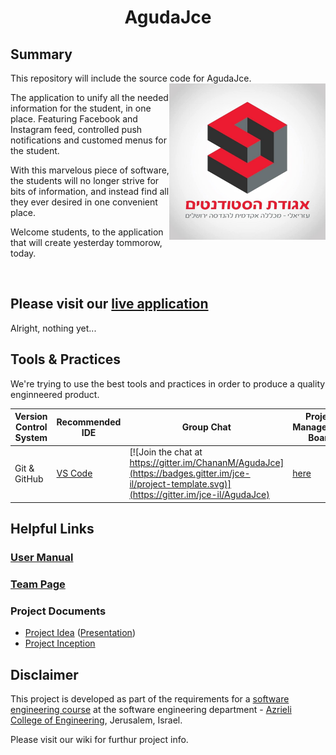<h1 align="center">AgudaJce</h1> 

## Summary

This repository will include the source code for AgudaJce.
<img align="right" src="./img/logo.jpg" width="250" height="250"/>

The application to unify all the needed information for the student, in one place. Featuring Facebook and Instagram feed, controlled push notifications and customed menus for the student.

With this marvelous piece of software, the students will no longer strive for bits of information, and instead find all they ever desired in one convenient place.

Welcome students, to the application that will create yesterday tommorow, today.

</br>

## Please visit our [live application](https://www.youtube.com/watch?v=dQw4w9WgXcQ)
Alright, nothing yet...

## Tools & Practices
We're trying to use the best tools and practices in order to produce a quality enginneered product.

|Version Control System|Recommended IDE|Group Chat|Project Management Board|Issues|Documnetation|Project Course Status|License|
|--|--|--|--|--|--|--|--|
|Git & GitHub|[VS Code](https://code.visualstudio.com/)|[![Join the chat at https://gitter.im/ChananM/AgudaJce](https://badges.gitter.im/jce-il/project-template.svg)](https://gitter.im/jce-il/AgudaJce)|[here](https://github.com/ChananM/AgudaJce/projects)|[![GitHub issues](https://img.shields.io/github/issues/jce-il/project-template.svg?style=flat)](https://github.com/ChananM/AgudaJce/issues)|[Wiki](https://github.com/ChananM/AgudaJce/wiki)|Inception|[![License](https://badges.frapsoft.com/os/mit/mit.svg?v=102)](https://github.com/ChananM/AgudaJce/blob/master/LICENSE)|

<!-- More badges and links for future development
| Current Release         | [![Current Version](https://img.shields.io/github/release/jce-il/project-template.svg?style=flat)](https://github.com/ChananM/AgudaJce/releases) |
|  
| Contributors            | [![GitHub contributors](https://img.shields.io/github/contributors/cdnjs/cdnjs.svg)](https://github.com/ChananM/AgudaJce/graphs/contributors)|
| Security                | [![Known Vulnerabilities](https://snyk.io/test/github/jce-il/project-template/badge.svg)](https://snyk.io/test/github/jce-il/project-template) |
-->

## Helpful Links

### [User Manual](../../wiki/user-manual)

### [Team Page](../../wiki/team)

### Project Documents
- [Project Idea](docs/idea.pdf) ([Presentation](docs/idea-slides.pdf))
- [Project Inception](../../wiki/inception)

## Disclaimer
This project is developed as part of the requirements for a [software engineering course](https://github.com/jce-il/se-class/wiki) at the software engineering department - [Azrieli College of Engineering](http://www.jce.ac.il/), Jerusalem, Israel.

Please visit our wiki for furthur project info.
